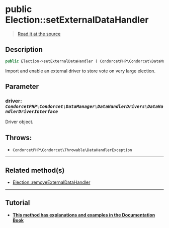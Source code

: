 # public Election::setExternalDataHandler

> [Read it at the source](https://github.com/julien-boudry/Condorcet/blob/master/src/Election.php#L450)

## Description    

```php
public Election->setExternalDataHandler ( CondorcetPHP\Condorcet\DataManager\DataHandlerDrivers\DataHandlerDriverInterface $driver ): static
```

Import and enable an external driver to store vote on very large election.

## Parameter

### **driver:** *`CondorcetPHP\Condorcet\DataManager\DataHandlerDrivers\DataHandlerDriverInterface`*   
Driver object.    


## Throws:   

* ```CondorcetPHP\Condorcet\Throwable\DataHandlerException``` 

---------------------------------------

## Related method(s)      

* [Election::removeExternalDataHandler](/Docs/api-reference/Election%20Class/Election--removeExternalDataHandler.md)    

---------------------------------------

## Tutorial

* **[This method has explanations and examples in the Documentation Book](https://docs.condorcet.io/book/3.AsPhpLibrary/7.GoFurther/GetStarteToHandleMillionsOfVotes)**    
